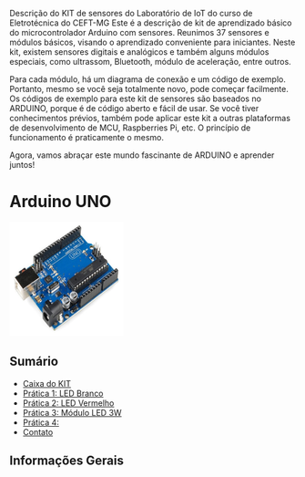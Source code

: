 
Descrição do KIT de sensores do Laboratório de IoT do curso de Eletrotécnica do CEFT-MG
Este é a descrição de  kit de aprendizado básico do microcontrolador Arduino com  sensores. Reunimos 37 sensores e módulos básicos, visando o aprendizado conveniente para iniciantes. Neste kit, existem sensores digitais e analógicos e também alguns módulos especiais, como ultrassom, Bluetooth, módulo de aceleração, entre outros.

Para cada módulo, há um diagrama de conexão e um código de exemplo. Portanto, mesmo se você seja totalmente novo, pode começar facilmente. Os códigos de exemplo para este kit de sensores são baseados no ARDUINO, porque é de código aberto e fácil de usar. Se você tiver conhecimentos prévios, também pode aplicar este kit a outras plataformas de desenvolvimento de MCU, Raspberries Pi, etc. O princípio de funcionamento é praticamente o mesmo.

Agora, vamos abraçar este mundo fascinante de ARDUINO e aprender juntos!
# Arduino UNO

<img src="https://github.com/Epaminondaslage/Arduino-Uno/blob/master/Figuras/Arduino%20Uno%20R3.png" height="200" width="200">

## Sumário
* [Caixa do KIT](#caixa_kit)
* [Prática 1:  LED Branco ](#pratica_1)
* [Prática 2:  LED Vermelho](#pratica_2)
* [Prática 3:  Módulo LED 3W](#pratica_3)
* [Prática 4:   ](#pratica_4)
* [Contato](#contato)

<h2 id="informacoes_gerais">Informações Gerais</h2>

